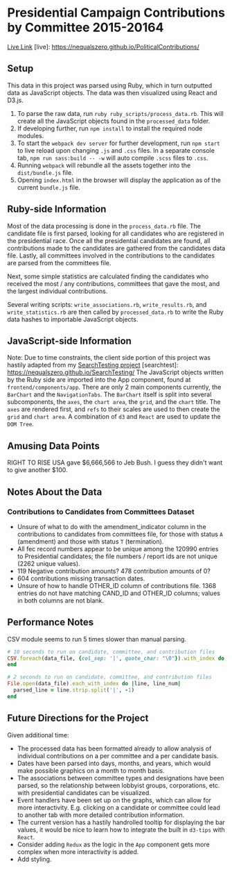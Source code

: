 # Presidential Campaign Contributions by Committee 2015-20164

[Live Link](live)
[live]: https://nequalszero.github.io/PoliticalContributions/

## Setup
This data in this project was parsed using Ruby, which in turn outputted data as JavaScript objects.
The data was then visualized using React and D3.js.
1. To parse the raw data, run `ruby ruby_scripts/process_data.rb`.  This will create all the JavaScript objects found in the `processed_data` folder.
2. If developing further, run `npm install` to install the required node modules.
2. To start the `webpack dev server` for further development, run `npm start` to live reload upon changing `.js` and `.css` files.  In a separate console tab, `npm run sass:build -- -w` will auto compile `.scss` files to `.css`.
3. Running `webpack` will rebundle all the assets together into the `dist/bundle.js` file.
4. Opening `index.html` in the browser will display the application as of the current `bundle.js` file.

## Ruby-side Information
Most of the data processing is done in the `process_data.rb` file.  The candidate file is first parsed, looking for all candidates who are registered in the presidential race.  Once all the presidential candidates are found, all contributions made to the candidates are gathered from the candidates data file.  Lastly, all committees involved in the contributions to the candidates are parsed from the committees file.

Next, some simple statistics are calculated finding the candidates who received the most / any contributions, committees that gave the most, and the largest individual contributions.

Several writing scripts: `write_associations.rb`, `write_results.rb`, and `write_statistics.rb` are then called by `processed_data.rb` to write the Ruby data hashes to importable JavaScript objects.

## JavaScript-side Information
Note: Due to time constraints, the client side portion of this project was hastily adapted from my [SearchTesting project](searchtest)
[searchtest]: https://nequalszero.github.io/SearchTesting/
The JavaScript objects written by the Ruby side are imported into the App component, found at `frontend/components/app`.  There are only 2 main components currently, the `BarChart` and the `NavigationTabs`.  The `BarChart` itself is split into several subcomponents, the `axes`, the `chart area`, the `grid`, and the `chart` title.  The `axes` are rendered first, and `refs` to their scales are used to then create the `grid` and `chart area`.  A combination of `d3` and `React` are used to update the `DOM Tree`.

## Amusing Data Points
RIGHT TO RISE USA gave $6,666,566 to Jeb Bush.  I guess they didn't want to give another $100.

## Notes About the Data
### Contributions to Candidates from Committees Dataset
* Unsure of what to do with the amendment_indicator column in the contributions to candidates from committees file, for those with status `A` (amendment) and those with status `T` (termination).  
* All fec record numbers appear to be unique among the 120990 entries to Presidential candidates; the file numbers / report ids are not unique (2262 unique values).
* 119 Negative contribution amounts? 478 contribution amounts of 0?
* 604 contributions missing transaction dates.
* Unsure of how to handle OTHER_ID column of contributions file. 1368 entries do not have matching CAND_ID and OTHER_ID columns; values in both columns are not blank.

## Performance Notes
CSV module seems to run 5 times slower than manual parsing.
```ruby
# 10 seconds to run on candidate, committee, and contribution files
CSV.foreach(data_file, {col_sep: '|', quote_char: "\0"}).with_index do |line, line_num|
end

# 2 seconds to run on candidate, committee, and contribution files
File.open(data_file).each_with_index do |line, line_num|
  parsed_line = line.strip.split('|', -1)
end
```

## Future Directions for the Project
Given additional time:
* The processed data has been formatted already to allow analysis of individual contributions on a per committee and a per candidate basis.
* Dates have been parsed into days, months, and years, which would make possible graphics on a month to month basis.
* The associations between committee types and designations have been parsed, so the relationship between lobbyist groups, corporations, etc. with presidential candidates can be visualized.
* Event handlers have been set up on the graphs, which can allow for more interactivity.  E.g. clicking on a candidate or committee could lead to another tab with more detailed contribution information.
* The current version has a hastily handrolled tooltip for displaying the bar values, it would be nice to learn how to integrate the built in `d3-tips` with `React`.
* Consider adding `Redux` as the logic in the `App` component gets more complex when more interactivity is added.
* Add styling.
